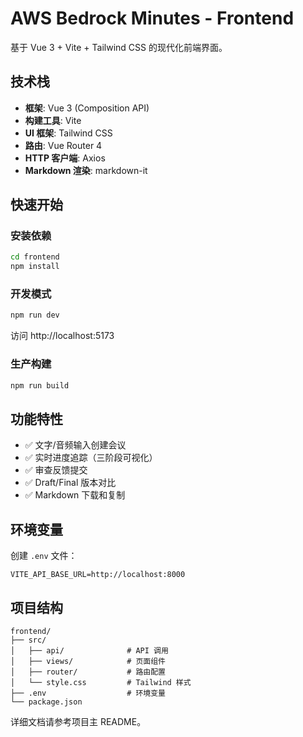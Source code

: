 # AWS Bedrock Minutes - Frontend

基于 Vue 3 + Vite + Tailwind CSS 的现代化前端界面。

## 技术栈

- **框架**: Vue 3 (Composition API)
- **构建工具**: Vite
- **UI 框架**: Tailwind CSS
- **路由**: Vue Router 4
- **HTTP 客户端**: Axios
- **Markdown 渲染**: markdown-it

## 快速开始

### 安装依赖
```bash
cd frontend
npm install
```

### 开发模式
```bash
npm run dev
```
访问 http://localhost:5173

### 生产构建
```bash
npm run build
```

## 功能特性

- ✅ 文字/音频输入创建会议
- ✅ 实时进度追踪（三阶段可视化）
- ✅ 审查反馈提交
- ✅ Draft/Final 版本对比
- ✅ Markdown 下载和复制

## 环境变量

创建 `.env` 文件：
```env
VITE_API_BASE_URL=http://localhost:8000
```

## 项目结构

```
frontend/
├── src/
│   ├── api/              # API 调用
│   ├── views/            # 页面组件
│   ├── router/           # 路由配置
│   └── style.css         # Tailwind 样式
├── .env                  # 环境变量
└── package.json
```

详细文档请参考项目主 README。
